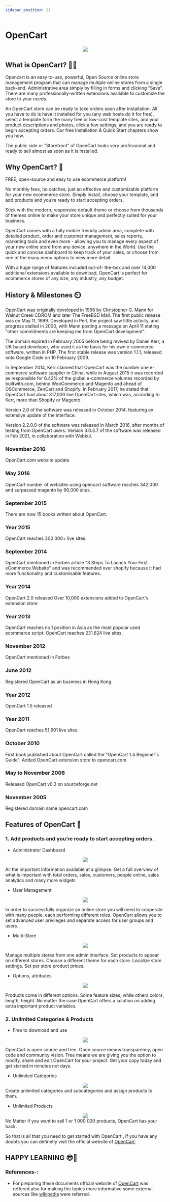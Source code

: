 ```yaml
---
sidebar_position: 81
---
```


# OpenCart

<div align="center"><img src="https://upload.wikimedia.org/wikipedia/commons/thumb/6/63/OpenCart_logo.svg/300px-OpenCart_logo.svg.png"/></div>

## What is OpenCart? 🐱‍🏍

Opencart is an easy to-use, powerful, Open Source online store management program that can manage multiple online stores from a single back-end. Administrative area simply by filling in forms and clicking “Save”. There are many professionally-written extensions available to customize the store to your needs.

An OpenCart store can be ready to take orders soon after installation. All you have to do is have it installed for you (any web hosts do it for free), select a template form the many free or low-cost template sites, and your product descriptions and photos, click a few settings, and you are ready to begin accepting orders. Our free Installation & Quick Start chapters show you how.

The public side or “Storefront” of OpenCart looks very professional and ready to sell almost as soon as it is installed.

## Why OpenCart? 🤔

FREE, open-source and easy to use ecommerce platform!

No monthly fees, no catches; just an effective and customizable platform for your new ecommerce store. Simply install, choose your template, and add products and you’re ready to start accepting orders.

Stick with the modern, responsive default theme or choose from thousands of themes online to make your store unique and perfectly suited for your business.

OpenCart comes with a fully mobile friendly admin area, complete with detailed product, order and customer management, sales reports, marketing tools and even more - allowing you to manage every aspect of your new online store from any device, anywhere in the World. Use the quick and concise dashboard to keep track of your sales, or choose from one of the many menu options to view more detail.

With a huge range of features included out-of- the-box and over 14,000 additional extensions available to download, OpenCart is perfect for ecommerce stores of any size, any industry, any budget.

## History & Milestones ⏲️

OpenCart was originally developed in 1998 by Christopher G. Mann for Walnut Creek CDROM and later The FreeBSD Mall. The first public release was on May 11, 1999. Developed in Perl, the project saw little activity, and progress stalled in 2000, with Mann posting a message on April 11 stating "other commitments are keeping me from OpenCart development".

The domain expired in February 2005 before being revived by Daniel Kerr, a UK-based developer, who used it as the basis for his own e-commerce software, written in PHP. The first stable release was version 1.1.1, released onto Google Code on 10 February 2009.

In September 2014, Kerr claimed that OpenCart was the number one e-commerce software supplier in China, while in August 2015 it was recorded as responsible for 6.42% of the global e-commerce volumes recorded by builtwith.com, behind WooCommerce and Magento and ahead of OSCommerce, ZenCart and Shopify. In February 2017, he stated that OpenCart had about 317,000 live OpenCart sites, which was, according to Kerr, more than Shopify or Magento.

Version 2.0 of the software was released in October 2014, featuring an extensive update of the interface.

Version 2.2.0.0 of the software was released in March 2016, after months of testing from OpenCart users.
Version 3.0.3.7 of the software was released in Feb 2021, in collaboration with Webkul. 

### November 2016
OpenCart.com website update

### May 2016
OpenCart number of websites using opencart software reaches 342,000 and surpassed magento by 90,000 sites.

### September 2015
There are now 15 books written about OpenCart.

### Year 2015
OpenCart reaches 300 000+ live sites.

### September 2014
OpenCart mentioned in Forbes article "3 Steps To Launch Your First eCommerce Website" and was recommended over shopify because it had more functionality and customisable features.

### Year 2014
OpenCart 2.0 released
Over 10,000 extensions added to OpenCart's extension store

### Year 2013
OpenCart reaches no.1 position in Asia as the most popular used ecommerce script.
OpenCart reaches 231,624 live sites.

### November 2012
OpenCart mentioned in Forbes

### June 2012
Registered OpenCart as an business in Hong Kong.

### Year 2012
OpenCart 1.5 released

### Year 2011
OpenCart reaches 51,601 live sites.

### October 2010
First book published about OpenCart called the "OpenCart 1.4 Beginner's Guide".
Added OpenCart extension store to opencart.com

### May to November 2006
Released OpenCart v0.3 on sourceforge.net

### November 2005
Registered domain name opencart.com

## Features of OpenCart 🐙

### 1. Add products and you’re ready to start accepting orders.

- Administrator Dashboard

<div align="center"><img src="https://www.opencart.com/application/view/image/feature/admin/dashboard.png" /></div>

All the important information available at a glimpse. Get a full overview of what is important with total orders, sales, customers, people online, sales analytics and many more widgets

- User Management

<div align="center"><img src="https://www.opencart.com/application/view/image/feature/admin/table.png" /></div>

In order to successfully organize an online store you will need to cooperate with many people, each performing different roles. OpenCart allows you to set advanced user privileges and separate access for user groups and users.

- Multi-Store

<div align="center"><img src="https://www.opencart.com/application/view/image/feature/admin/mutle-store.png" /></div>

Manage multiple stores from one admin interface. Set products to appear on different stores. Choose a different theme for each store. Localize store settings. Set per store product prices.

- Options, attributes

<div align="center"><img src="https://www.opencart.com/application/view/image/feature/admin/attributes.png" /></div>

Products come in different options. Some feature sizes, while others colors, length, height. No matter the case OpenCart offers a solution on adding extra important product variables.

### 2. Unlimited Categories & Products

- Free to download and use

<div align="center"><img src="https://www.opencart.com/application/view/image/feature/unlimited-everything/download.png"/></div>

OpenCart is open source and free. Open source means transparency, open code and community vision. Free means we are giving you the option to modify, share and edit OpenCart for your project. Get your copy today and get started in minutes not days.


- Unlimited Categories

<div align="center"><img src="https://www.opencart.com/application/view/image/feature/unlimited-everything/unlimited-categories.png"/></div>
Create unlimited categories and subcategories and assign products to them.

- Unlimited Products

<div align="center"><img src="https://www.opencart.com/application/view/image/feature/unlimited-everything/unlimited-products.png"/></div>
No Matter if you want to sell 1 or 1 000 000 products, OpenCart has your back.

So that is all that you need to get started with OpenCart , if you have any doubts you can definetly visit the official website of [OpenCart](https://www.opencart.com/index.php?route=common/home).

## HAPPY LEARNING 😎🙌


### References-:

- For preparing these documents official website of [OpenCart](https://www.opencart.com/index.php?route=common/home) was reffered also for making the topics more informative some external sources like [wikipedia](https://en.wikipedia.org/wiki/OpenCart) were referred.

